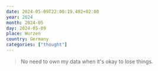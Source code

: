 ```yaml
---
date: 2024-05-09T22:00:19.492+02:00
year: 2024
month: 2024-05
day: 2024-05-09
place: Wurzen
country: Germany
categories: ["thought"]
---
```

> No need to own my data when it's okay to lose things.
